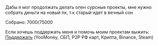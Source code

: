 Дабы я мог продолжать делать опен сурсные проекты, мне нужно собрать деньги на новый пк, т.к старый идет в вечный сон

Собрано: 7000/75000

Если хочешь поддержать меня и помочь моим проектам выжить:
<a href="https://zelenka.guru/payment/balance-transfer?user_id=6276044&hold=1&from_card=1&_noRedirect=1">Поддержать</a> (YooMoney, СБП, P2P РФ карт, Крипта, Binance, Steam)
